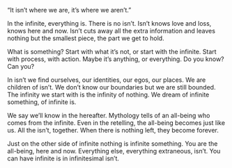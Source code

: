 “It isn’t where we are, it’s where we aren’t.”

In the infinite, everything is. There is no isn’t. Isn’t knows love and loss, knows here and now. Isn’t cuts away all the extra information and leaves nothing but the smallest piece, the part we get to hold. 

What is something? Start with what it’s not, or start with the infinite. Start with process, with action. Maybe it’s anything, or everything. Do you know? Can you? 

In isn’t we find ourselves, our identities, our egos, our places. We are children of isn’t. We don’t know our boundaries but we are still bounded. The infinity we start with is the infinity of nothing. We dream of infinite something, of infinite is.

We say we’ll know in the hereafter. Mythology tells of an all-being who comes from the infinite. Even in the retelling, the all-being becomes just like us. All the isn’t, together. When there is nothing left, they become forever. 

Just on the other side of infinite nothing is infinite something. You are the all-being, here and now. Everything else, everything extraneous, isn’t. You can have infinite is in infinitesimal isn’t. 